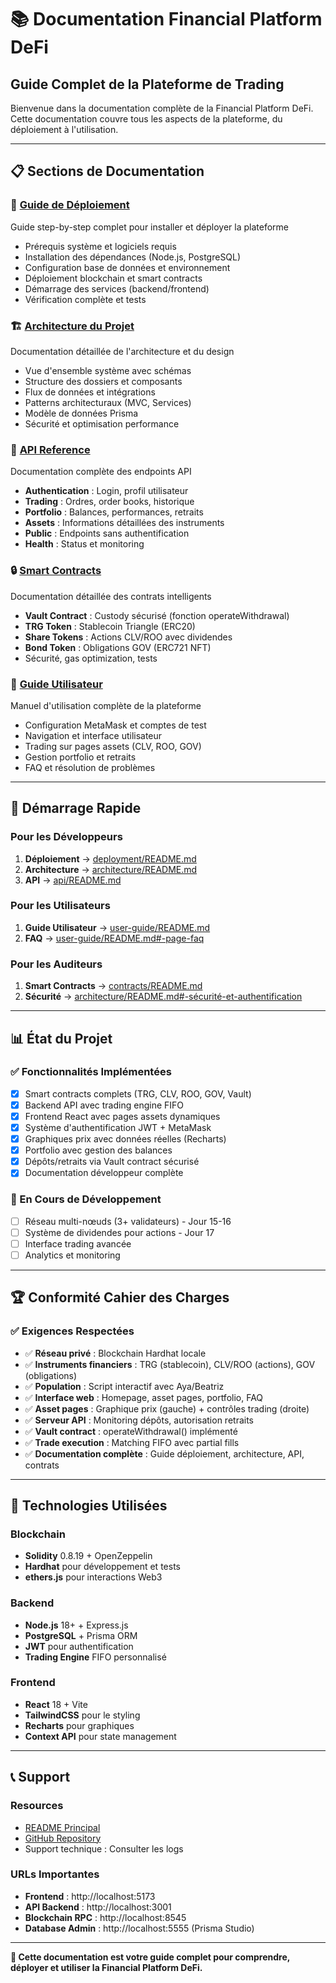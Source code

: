 # 📚 Documentation Financial Platform DeFi
## Guide Complet de la Plateforme de Trading

Bienvenue dans la documentation complète de la Financial Platform DeFi. Cette documentation couvre tous les aspects de la plateforme, du déploiement à l'utilisation.

---

## 📋 **Sections de Documentation**

### 🔧 **[Guide de Déploiement](deployment/)**
Guide step-by-step complet pour installer et déployer la plateforme
- Prérequis système et logiciels requis
- Installation des dépendances (Node.js, PostgreSQL)
- Configuration base de données et environnement
- Déploiement blockchain et smart contracts
- Démarrage des services (backend/frontend)
- Vérification complète et tests

### 🏗️ **[Architecture du Projet](architecture/)**
Documentation détaillée de l'architecture et du design
- Vue d'ensemble système avec schémas
- Structure des dossiers et composants
- Flux de données et intégrations
- Patterns architecturaux (MVC, Services)
- Modèle de données Prisma
- Sécurité et optimisation performance

### 🔌 **[API Reference](api/)**
Documentation complète des endpoints API
- **Authentication** : Login, profil utilisateur
- **Trading** : Ordres, order books, historique
- **Portfolio** : Balances, performances, retraits
- **Assets** : Informations détaillées des instruments
- **Public** : Endpoints sans authentification
- **Health** : Status et monitoring

### 🔒 **[Smart Contracts](contracts/)**
Documentation détaillée des contrats intelligents
- **Vault Contract** : Custody sécurisé (fonction operateWithdrawal)
- **TRG Token** : Stablecoin Triangle (ERC20)
- **Share Tokens** : Actions CLV/ROO avec dividendes
- **Bond Token** : Obligations GOV (ERC721 NFT)
- Sécurité, gas optimization, tests

### 📱 **[Guide Utilisateur](user-guide/)**
Manuel d'utilisation complète de la plateforme
- Configuration MetaMask et comptes de test
- Navigation et interface utilisateur
- Trading sur pages assets (CLV, ROO, GOV)
- Gestion portfolio et retraits
- FAQ et résolution de problèmes

---

## 🎯 **Démarrage Rapide**

### **Pour les Développeurs**
1. **Déploiement** → [deployment/README.md](deployment/)
2. **Architecture** → [architecture/README.md](architecture/)
3. **API** → [api/README.md](api/)

### **Pour les Utilisateurs**
1. **Guide Utilisateur** → [user-guide/README.md](user-guide/)
2. **FAQ** → [user-guide/README.md#-page-faq](user-guide/)

### **Pour les Auditeurs**
1. **Smart Contracts** → [contracts/README.md](contracts/)
2. **Sécurité** → [architecture/README.md#️-sécurité-et-authentification](architecture/)

---

## 📊 **État du Projet**

### **✅ Fonctionnalités Implémentées**
- [x] Smart contracts complets (TRG, CLV, ROO, GOV, Vault)
- [x] Backend API avec trading engine FIFO
- [x] Frontend React avec pages assets dynamiques
- [x] Système d'authentification JWT + MetaMask
- [x] Graphiques prix avec données réelles (Recharts)
- [x] Portfolio avec gestion des balances
- [x] Dépôts/retraits via Vault contract sécurisé
- [x] Documentation développeur complète

### **🔄 En Cours de Développement**
- [ ] Réseau multi-nœuds (3+ validateurs) - Jour 15-16
- [ ] Système de dividendes pour actions - Jour 17
- [ ] Interface trading avancée
- [ ] Analytics et monitoring

---

## 🏆 **Conformité Cahier des Charges**

### **✅ Exigences Respectées**
- ✅ **Réseau privé** : Blockchain Hardhat locale
- ✅ **Instruments financiers** : TRG (stablecoin), CLV/ROO (actions), GOV (obligations)
- ✅ **Population** : Script interactif avec Aya/Beatriz
- ✅ **Interface web** : Homepage, asset pages, portfolio, FAQ
- ✅ **Asset pages** : Graphique prix (gauche) + contrôles trading (droite)
- ✅ **Serveur API** : Monitoring dépôts, autorisation retraits
- ✅ **Vault contract** : operateWithdrawal() implémenté
- ✅ **Trade execution** : Matching FIFO avec partial fills
- ✅ **Documentation complète** : Guide déploiement, architecture, API, contrats

---

## 🚀 **Technologies Utilisées**

### **Blockchain**
- **Solidity** 0.8.19 + OpenZeppelin
- **Hardhat** pour développement et tests
- **ethers.js** pour interactions Web3

### **Backend**
- **Node.js** 18+ + Express.js
- **PostgreSQL** + Prisma ORM
- **JWT** pour authentification
- **Trading Engine** FIFO personnalisé

### **Frontend**
- **React** 18 + Vite
- **TailwindCSS** pour le styling
- **Recharts** pour graphiques
- **Context API** pour state management

---

## 📞 **Support**

### **Resources**
- [README Principal](../README.md)
- [GitHub Repository](https://github.com/votre-repo)
- Support technique : Consulter les logs

### **URLs Importantes**
- **Frontend** : http://localhost:5173
- **API Backend** : http://localhost:3001
- **Blockchain RPC** : http://localhost:8545
- **Database Admin** : http://localhost:5555 (Prisma Studio)

---

**📖 Cette documentation est votre guide complet pour comprendre, déployer et utiliser la Financial Platform DeFi.**
